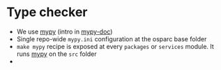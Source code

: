 # Type checker


- We use [mypy] (intro in [mypy-doc])
- Single repo-wide ``mypy.ini`` configuration at the osparc base folder
- ``make mypy`` recipe is exposed at every ``packages`` or ``services`` module. It runs [mypy] on the ``src`` folder
-




[mypy-doc]:https://mypy.readthedocs.io/en/latest/
[mypy]:http://mypy-lang.org/
